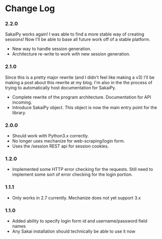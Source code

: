 # Change Log

### 2.2.0

SakaiPy works again! I was able to find a more stable way of creating sessions! Now I'll be able to base all future work off of a stable platform.

 * New way to handle session generation.
 * Architecture re-write to work with new session generation.

### 2.1.0

Since this is a pretty major rewrite (and I didn't feel like making a v3) I'll be making a post about this rewrite at my blog. I'm also in the the process of trying to automatically host documentation for SakaiPy.

 * Complete rewrite of the program architecture. Documentation for API incoming.
 * Introduce SakaiPy object. This object is now the main entry point for the library.

### 2.0.0
 * Should work with Python3.x correctly.
 * No longer uses mechanize for web-scraping/login form.
 * Uses the /session REST api for session cookies.

### 1.2.0
 * Implemented some HTTP error checking for the requests. Still need to implement some sort of error checking for the login portion.

### 1.1.1
 * Only works in 2.7 currently. Mechanize does not yet support 3.x

### 1.1.0
 * Added ability to specify login form id and username/password field names
 * Any Sakai installation should technically be able to use it now
 

